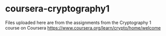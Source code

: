 # coursera-cryptography1

Files uploaded here are from the assignments from the Cryptography 1 course on Coursera
https://www.coursera.org/learn/crypto/home/welcome

